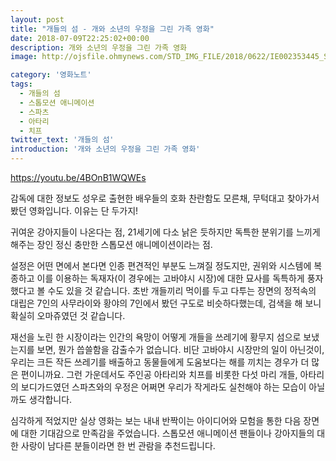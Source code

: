 ```yaml
---
layout: post
title: "개들의 섬 - 개와 소년의 우정을 그린 가족 영화"
date: 2018-07-09T22:25:02+00:00
description: 개와 소년의 우정을 그린 가족 영화
image: http://ojsfile.ohmynews.com/STD_IMG_FILE/2018/0622/IE002353445_STD.jpg

category: '영화노트'  
tags: 
  - 개들의 섬
  - 스톱모션 애니메이션
  - 스파츠
  - 아타리
  - 치프
twitter_text: '개들의 섬'
introduction: '개와 소년의 우정을 그린 가족 영화'
---
```


<https://youtu.be/4BOnB1WQWEs>

감독에 대한 정보도 성우로 출현한 배우들의 호화 찬란함도 모른채, 무턱대고 찾아가서 봤던 영화입니다. 이유는 단 두가지!
  
귀여운 강아지들이 나온다는 점, 21세기에 다소 낡은 듯하지만 독특한 분위기를 느끼게 해주는 장인 정신 충만한 스톱모션 애니메이션이라는 점.

설정은 어떤 면에서 본다면 인종 편견적인 부분도 느껴질 정도지만, 권위와 시스템에 복종하고 이를 이용하는 독재자(이 경우에는 고바야시 시장)에 대한 묘사를 독특하게 풍자했다고 볼 수도 있을 것 같습니다. 초반 개들끼리 먹이를 두고 다투는 장면의 정적속의 대립은 7인의 사무라이와 황야의 7인에서 봤던 구도로 비슷하다했는데, 검색을 해 보니 확실히 오마쥬였던 것 같습니다.

재선을 노린 한 시장이라는 인간의 욕망이 어떻게 개들을 쓰레기에 황무지 섬으로 보냈는지를 보면, 뭔가 씁쓸함을 감출수가 없습니다. 비단 고바야시 시장만의 일이 아닌것이, 우리는 크든 작든 쓰레기를 배출하고 동물들에게 도움보다는 해를 끼치는 경우가 더 많은 편이니까요. 그런 가운데서도 주인공 아타리와 치프를 비롯한 다섯 마리 개들, 아타리의 보디가드였던 스파츠와의 우정은 어쩌면 우리가 작게라도 실천해야 하는 모습이 아닐까도 생각합니다.

심각하게 적었지만 실상 영화는 보는 내내 반짝이는 아이디어와 모험을 통한 다음 장면에 대한 기대감으로 만족감을 주었습니다. 스톱모션 애니메이션 팬들이나 강아지들의 대한 사랑이 남다른 분들이라면 한 번 관람을 추천드립니다.